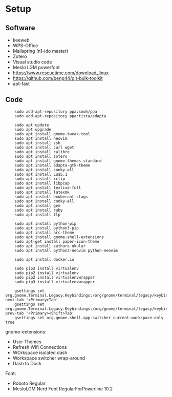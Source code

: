 # Setup

Software
---------

* keeweb
* WPS-Office
* Mailspring (n1-ido master)
* Zotero
* Visual studio code
* Meslo LGM powerfont
* https://www.rescuetime.com/download_linux
* https://github.com/benp44/git-bulk-toolkit 
* apt-fast


Code
---------

		sudo add-apt-repository ppa:snwh/ppa
		sudo add-apt-repository ppa:tista/adapta

		sudo apt update
		sudo apt upgrade
		sudo apt install gnome-tweak-tool
		sudo apt install neovim
		sudo apt install zsh
		sudo apt install curl wget
		sudo apt install calibre
		sudo apt install zotero
		sudo apt install gnome-themes-standard
		sudo apt install adapta-gtk-theme
		sudo apt install conky-all
		sudo apt install Lua5.1
		sudo apt install xclip
		sudo apt install libpcap
		sudo apt install texlive-full
		sudo apt install latexmk
		sudo apt install exuberant-ctags
		sudo apt install conky-all
		sudo apt install gem
		sudo apt install ruby
		sudo apt install tlp

		sudo apt install python-pip
		sudo apt install python3-pip
		sudo apt install arc-theme
		sudo apt install gnome-shell-extensions
		sudo apt-get install paper-icon-theme
		sudo apt install zathura okular
		sudo apt install python3-neovim python-neovim

		sudo apt install docker.io

		sudo pip3 install virtualenv
		sudo pip2 install virtualenv
		sudo pip2 install virtualenvwrapper
		sudo pip3 install virtualenvwrapper

		gsettings set org.gnome.Terminal.Legacy.Keybindings:/org/gnome/terminal/legacy/keybindings/ next-tab '<Primary>Tab'
		gsettings set org.gnome.Terminal.Legacy.Keybindings:/org/gnome/terminal/legacy/keybindings/ prev-tab '<Primary><Shift>Tab'
		gsettings set org.gnome.shell.app-switcher current-workspace-only true

gnome-extensions:

* User Themes
* Refresh Wifi Connections
* WOrkspace isolated dash
* Workspace switcher wrap-around
* Dash to Dock

Font:
* Roboto Regular
* MesloLGM Nerd Font RegularForPowerline 10.2
